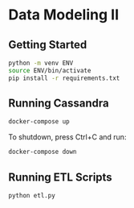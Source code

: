 # Data Modeling II

## Getting Started

```sh
python -m venv ENV
source ENV/bin/activate
pip install -r requirements.txt
```

## Running Cassandra

```sh
docker-compose up
```

To shutdown, press Ctrl+C and run:

```sh
docker-compose down
```

## Running ETL Scripts
```sh
python etl.py
```
